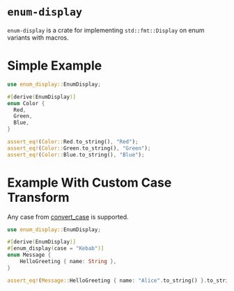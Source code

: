 # `enum-display`

`enum-display` is a crate for implementing `std::fmt::Display` on enum variants with macros.

# Simple Example

```rust
use enum_display::EnumDisplay;

#[derive(EnumDisplay)]
enum Color {
  Red,
  Green,
  Blue,
}

assert_eq!(Color::Red.to_string(), "Red");
assert_eq!(Color::Green.to_string(), "Green");
assert_eq!(Color::Blue.to_string(), "Blue");
```

# Example With Custom Case Transform

Any case from [convert_case](https://docs.rs/convert_case/latest/convert_case/) is supported.

```rust
use enum_display::EnumDisplay;

#[derive(EnumDisplay)]
#[enum_display(case = "Kebab")]
enum Message {
    HelloGreeting { name: String },
}

assert_eq!(Message::HelloGreeting { name: "Alice".to_string() }.to_string(), "hello-greeting");
```
